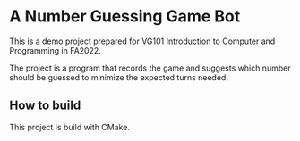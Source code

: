 # A Number Guessing Game Bot

This is a demo project prepared for VG101 Introduction to Computer and Programming in FA2022.

The project is a program that records the game and suggests which number should be guessed to minimize the expected turns needed.

## How to build

This project is build with CMake.
